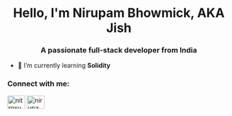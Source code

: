 <h1 align="center">Hello, I'm Nirupam Bhowmick, AKA Jish</h1>
<h3 align="center">A passionate full-stack developer from India</h3>

- 🌱 I’m currently learning **Solidity**

<h3 align="left">Connect with me:</h3>
<p align="left">
<a href="https://twitter.com/nitroxus_eth" target="blank"><img align="center" src="https://raw.githubusercontent.com/rahuldkjain/github-profile-readme-generator/master/src/images/icons/Social/twitter.svg" alt="nitroxus_eth" height="30" width="40" /></a>
<a href="https://linkedin.com/in/nirupambhowmick" target="blank"><img align="center" src="https://raw.githubusercontent.com/rahuldkjain/github-profile-readme-generator/master/src/images/icons/Social/linked-in-alt.svg" alt="nirupambhowmick" height="30" width="40" /></a>
</p>
